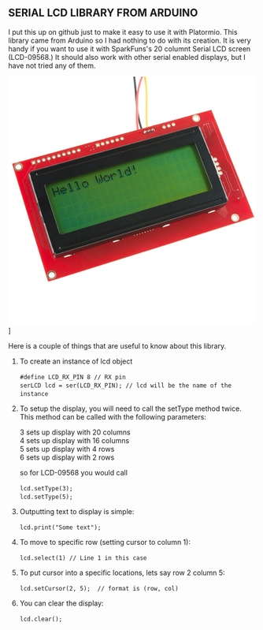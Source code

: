 ## SERIAL LCD LIBRARY FROM ARDUINO

I put this up on github just to make it easy to use it with Platormio.  This library came from Arduino so I had nothing to do with its creation.  It is very handy if you want to use it with SparkFuns's 20 columnt Serial LCD screen (LCD-09568.)  It should also work with other serial enabled displays, but I have not tried any of them.

![LCD-09568](/doc/readme-assets/LCD-09568.jpg)]

Here is a couple of things that are useful to know about this library.

1. To create an instance of lcd object

    `#define LCD_RX_PIN 8 // RX pin` <br>
    `serLCD lcd = ser(LCD_RX_PIN); // lcd will be the name of the instance`

2. To setup the display, you will need to call the setType method twice.  This method can be called with the following parameters:

    3 sets up display with 20 columns <br>
    4 sets up display with 16 columns <br>
    5 sets up display with 4 rows <br>
    6 sets up display with 2 rows <br>

    so for LCD-09568 you would call

    `lcd.setType(3);`<br>
    `lcd.setType(5);`

3. Outputting text to display is simple:<br>

    `lcd.print("Some text");`

4. To move to specific row (setting cursor to column 1):<br>

    `lcd.select(1) // Line 1 in this case`

5. To put cursor into a specific locations, lets say row 2 column 5: <br>

    `lcd.setCursor(2, 5);  // format is (row, col)`

6. You can clear the display:<br>

    `lcd.clear();`
